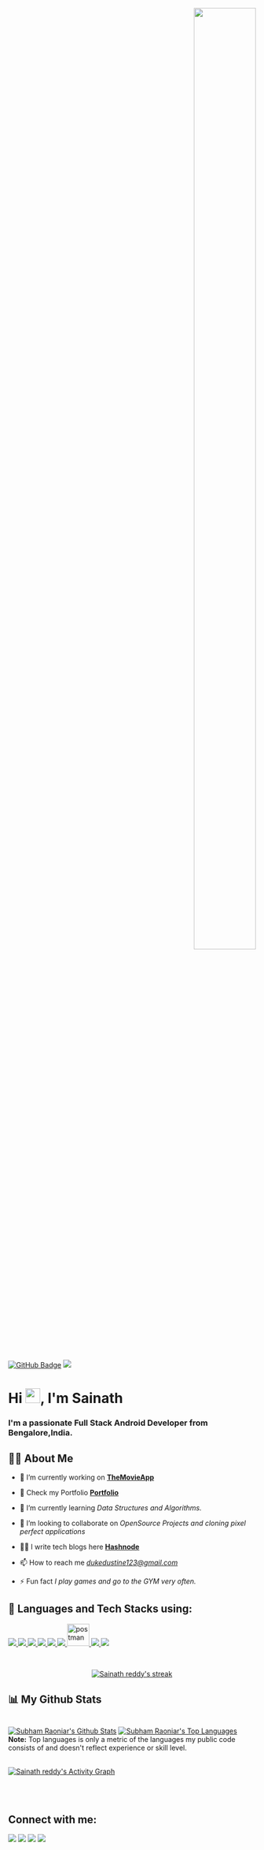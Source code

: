 <p align="right">
<a  href="#"><img width="50%" height="70%" src="https://camo.githubusercontent.com/2daa5a3f385c1ede09c109bb121875bb7738b99dffb43683bdf272ac5dd3dd0a/68747470733a2f2f6d65646961312e67697068792e636f6d2f6d656469612f31334867774773584630616947592f67697068792e676966" height="175px"/></a>
</p>
<a href="https://github.com/sainath-AI?tab=followers"><img src="https://img.shields.io/github/followers/sainath-AI?label=Followers&style=social" alt="GitHub Badge"></a>
<a href="https://github.com/sainath-AI/github-profile-views-counter">
    <img src="https://komarev.com/ghpvc/?username=sainath-AI">
</a>

<h1 align="left">Hi <img src="https://raw.githubusercontent.com/MartinHeinz/MartinHeinz/master/wave.gif" width="30px">, I'm Sainath</h1>
<h3 align="left">I'm a passionate Full Stack Android Developer from Bengalore,India.</h3>


## 🙋‍♂️ About Me

- 🔭 I’m currently working on **[TheMovieApp](https://github.com/MINTU325/GoogleMeet_Clone)**

- 🔭 Check my Portfolio **[Portfolio](https://sainath-ai.github.io/Sainath-s_Portfolio/)**

- 🌱 I’m currently learning *Data Structures and Algorithms.*

- 👯 I’m looking to collaborate on *OpenSource Projects and cloning pixel perfect applications*

- 👨‍💻 I write tech blogs here **[Hashnode](https://hashnode.com/@sainath01)**

- 📫 How to reach me *dukedustine123@gmail.com*

- ⚡ Fun fact *I play games and go to the GYM very often.*

## 🚀 Languages and Tech Stacks using:

<p align="left"> 
    <a href="https://www.java.com" target="_blank"> <img src="https://img.icons8.com/color/48/000000/java-coffee-cup-logo.png"/> </a>
    <a href="https://kotlinlang.org/" target="_blank"> <img src="https://img.icons8.com/color/48/000000/kotlin.png"/> </a>
    <a href="https://www.android.com/intl/en_in/" target="_blank"> <img src="https://img.icons8.com/fluent/48/000000/android-os.png"/> </a> 
    <a href="https://flutter.dev/" target="_blank"> <img src="https://img.icons8.com/fluent/48/000000/flutter.png"/> </a> 
    <a  href="https://www.mysql.com/" target="_blank"> <img src="https://img.icons8.com/fluent/50/000000/mysql-logo.png"/> </a>
    <a href="https://firebase.google.com/" target="_blank"> <img src="https://img.icons8.com/color/48/000000/firebase.png"/> </a> 
    <a href="https://postman.com" target="_blank"> <img src="https://www.vectorlogo.zone/logos/getpostman/getpostman-icon.svg" alt="postman" width="45" height="45"/> </a>   
    <a href="https://git-scm.com/" target="_blank"> <img src="https://img.icons8.com/color/48/000000/git.png"/> </a> 
     <a href="https://www.adobe.com/in/products/xd.html" target="_blank"><img src="https://img.icons8.com/color/48/000000/adobe-xd--v1.png"/> </a> 
   
</p>

<!-- [![React Badge](https://img.shields.io/badge/-React-61DBFB?style=for-the-badge&labelColor=black&logo=react&logoColor=61DBFB)](#)  [![Javascript Badge](https://img.shields.io/badge/-Javascript-F0DB4F?style=for-the-badge&labelColor=black&logo=javascript&logoColor=F0DB4F)](#) [![Typescript Badge](https://img.shields.io/badge/-Typescript-007acc?style=for-the-badge&labelColor=black&logo=typescript&logoColor=007acc)](#) [![Nodejs Badge](https://img.shields.io/badge/-Nodejs-3C873A?style=for-the-badge&labelColor=black&logo=node.js&logoColor=3C873A)](#) [![GraphQL Badge](https://img.shields.io/badge/-GraphQl-e535ab?style=for-the-badge&labelColor=black&logo=node.js&logoColor=e535ab)](#) -->
<br/>

<p align="center">
    <a href="https://github.com/sainath-AI/github-readme-streak-stats">
        <img title="🔥 Get streak stats for your profile at git.io/streak-stats" alt="Sainath reddy's streak" src="https://github-readme-streak-stats.herokuapp.com/?user=sainath-AI&theme=black-ice&hide_border=true&stroke=0000&background=060A0CD0"/>
    </a>
</p>

## 📊 My Github Stats

  <br/>
    <a href="https://github.com/sainath-AI/github-readme-stats"><img alt="Subham Raoniar's Github Stats" src="https://github-readme-stats.vercel.app/api?username=sainath-AI&show_icons=true&count_private=true&theme=react&hide_border=true&bg_color=0D1117" /></a>
  <a href="https://github.com/sainath-AI/github-readme-stats"><img alt="Subham Raoniar's Top Languages" src="https://github-readme-stats.vercel.app/api/top-langs/?username=sainath-AI&langs_count=8&count_private=true&layout=compact&theme=react&hide_border=true&bg_color=0D1117" /></a>
  <br/>
  <b>Note:</b> Top languages is only a metric of the languages my public code consists of and doesn't reflect experience or skill level.


<br/>
<br/>

<a href="https://github.com/sainath-AI/github-readme-activity-graph"><img alt="Sainath reddy's  Activity Graph" src="https://activity-graph.herokuapp.com/graph?username=sainath-AI&bg_color=0D1117&color=5BCDEC&line=5BCDEC&point=FFFFFF&hide_border=true" /></a>

<br/>
<br/>

## Connect with me:
<p align="left">

<a href = "https://www.linkedin.com/in/sainath-reddy-19b2391aa/"><img src="https://img.icons8.com/fluent/48/000000/linkedin.png"/></a>
<a href = "https://twitter.com/Sainath18060196"><img src="https://img.icons8.com/fluent/48/000000/twitter.png"/></a>
<a href = "https://www.instagram.com/sainath__red.e/"><img src="https://img.icons8.com/fluent/48/000000/instagram-new.png"/></a>
<a href = "https://stackoverflow.com/users/14885830/sainath-reddy"><img src="https://img.icons8.com/color/48/000000/stackoverflow.png"/></a>

</p>
